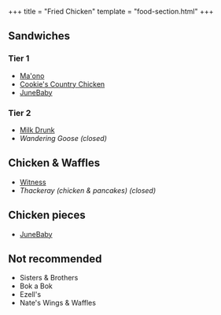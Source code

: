 +++
title = "Fried Chicken"
template = "food-section.html"
+++

## Sandwiches
### Tier 1
- [Ma'ono](https://www.maonoseattle.com/)
- [Cookie's Country Chicken](https://www.cookiescountrychicken.com/)
- [JuneBaby](https://www.junebabyseattle.com/)

### Tier 2
- [Milk Drunk](https://www.themilkdrunk.com/)
- _Wandering Goose (closed)_

## Chicken & Waffles
- [Witness](http://witnessbar.com/)
- _Thackeray (chicken & pancakes) (closed)_

## Chicken pieces
- [JuneBaby](https://www.junebabyseattle.com/)

## Not recommended
- Sisters & Brothers
- Bok a Bok
- Ezell's
- Nate's Wings & Waffles

